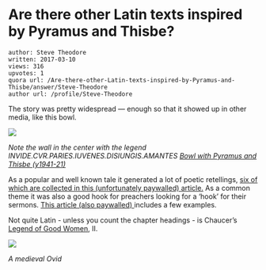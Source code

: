 # Are there other Latin texts inspired by Pyramus and Thisbe?

	author: Steve Theodore
	written: 2017-03-10
	views: 316
	upvotes: 1
	quora url: /Are-there-other-Latin-texts-inspired-by-Pyramus-and-Thisbe/answer/Steve-Theodore
	author url: /profile/Steve-Theodore


The story was pretty widespread — enough so that it showed up in other media, like this bowl.

![](https://qph.fs.quoracdn.net/main-qimg-a37cbc784d4ce7572d0225a19ccdf221)

_Note the wall in the center with the legend INVIDE.CVR.PARIES.IUVENES.DISIUNGIS.AMANTES_ _[Bowl with Pyramus and Thisbe (y1941-21)](http://artmuseum.princeton.edu/collections/objects/21672)_ 

As a popular and well known tale it generated a lot of poetic retellings, [six of which are collected in this (unfortunately paywalled) article.](https://www.jstor.org/stable/2854536?seq=1#page_scan_tab_contents) As a common theme it was also a good hook for preachers looking for a ‘hook’ for their sermons. [This article (also paywalled) ](http://www.tandfonline.com/doi/full/10.1080/13660691.2016.1225386)includes a few examples.

Not quite Latin - unless you count the chapter headings - is Chaucer’s [Legend of Good Women](http://ummutility.umm.maine.edu/necastro/chaucer/translation/lgw/lgw.html), II.

![](https://qph.fs.quoracdn.net/main-qimg-4c48235035776d4e882d864503782adc-c)

_A medieval Ovid_ 

